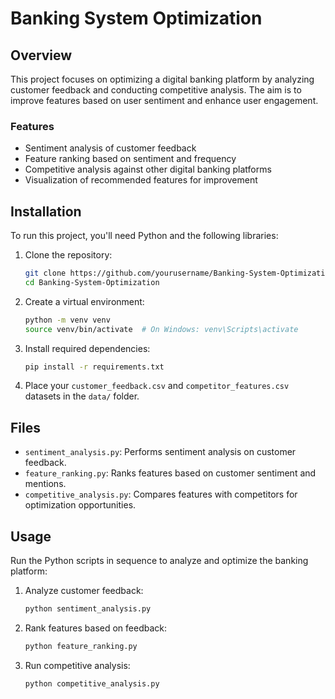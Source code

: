 # Banking System Optimization

## Overview

This project focuses on optimizing a digital banking platform by analyzing customer feedback and conducting competitive analysis. The aim is to improve features based on user sentiment and enhance user engagement.

### Features
- Sentiment analysis of customer feedback
- Feature ranking based on sentiment and frequency
- Competitive analysis against other digital banking platforms
- Visualization of recommended features for improvement

## Installation

To run this project, you'll need Python and the following libraries:

1. Clone the repository:
    ```bash
    git clone https://github.com/yourusername/Banking-System-Optimization.git
    cd Banking-System-Optimization
    ```

2. Create a virtual environment:
    ```bash
    python -m venv venv
    source venv/bin/activate  # On Windows: venv\Scripts\activate
    ```

3. Install required dependencies:
    ```bash
    pip install -r requirements.txt
    ```

4. Place your `customer_feedback.csv` and `competitor_features.csv` datasets in the `data/` folder.

## Files
- `sentiment_analysis.py`: Performs sentiment analysis on customer feedback.
- `feature_ranking.py`: Ranks features based on customer sentiment and mentions.
- `competitive_analysis.py`: Compares features with competitors for optimization opportunities.

## Usage

Run the Python scripts in sequence to analyze and optimize the banking platform:

1. Analyze customer feedback:
    ```bash
    python sentiment_analysis.py
    ```

2. Rank features based on feedback:
    ```bash
    python feature_ranking.py
    ```

3. Run competitive analysis:
    ```bash
    python competitive_analysis.py
    ```
